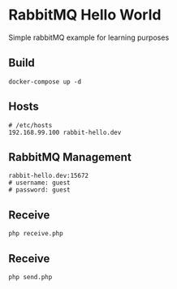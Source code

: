RabbitMQ Hello World
======================
Simple rabbitMQ example for learning purposes

Build
----------
```
docker-compose up -d
```

Hosts
----------
```
# /etc/hosts
192.168.99.100 rabbit-hello.dev
```

RabbitMQ Management
----------
```
rabbit-hello.dev:15672
# username: guest
# password: guest

```

Receive
----------
```
php receive.php
```

Receive
----------
```
php send.php
```
